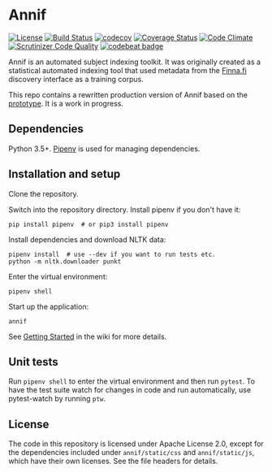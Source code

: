 # Annif

[![License](https://img.shields.io/badge/License-Apache%202.0-blue.svg)](https://opensource.org/licenses/Apache-2.0)
[![Build Status](https://travis-ci.org/NatLibFi/Annif.svg?branch=master)](https://travis-ci.org/NatLibFi/Annif?branch=master)
[![codecov](https://codecov.io/gh/NatLibFi/Annif/branch/master/graph/badge.svg)](https://codecov.io/gh/NatLibFi/Annif)
[![Coverage Status](https://coveralls.io/repos/github/NatLibFi/Annif/badge.svg)](https://coveralls.io/github/NatLibFi/Annif)
[![Code Climate](https://codeclimate.com/github/NatLibFi/Annif/badges/gpa.svg)](https://codeclimate.com/github/NatLibFi/Annif)
[![Scrutinizer Code Quality](https://scrutinizer-ci.com/g/NatLibFi/Annif/badges/quality-score.png?b=master)](https://scrutinizer-ci.com/g/NatLibFi/Annif/?branch=master)
[![codebeat badge](https://codebeat.co/badges/e496f151-93db-4f0e-9e30-bc3339e58ca4)](https://codebeat.co/projects/github-com-natlibfi-annif-master)

Annif is an automated subject indexing toolkit. It was originally created as
a statistical automated indexing tool that used metadata from the
[Finna.fi](https://finna.fi) discovery interface as a training corpus.

This repo contains a rewritten production version of Annif based on the
[prototype](https://github.com/osma/annif). It is a work in progress.

## Dependencies

Python 3.5+. [Pipenv](https://docs.pipenv.org/) is used for managing
dependencies.

## Installation and setup

Clone the repository.

Switch into the repository directory.
Install pipenv if you don't have it:

    pip install pipenv  # or pip3 install pipenv

Install dependencies and download NLTK data:

    pipenv install  # use --dev if you want to run tests etc.
    python -m nltk.downloader punkt

Enter the virtual environment:

    pipenv shell

Start up the application:

    annif

See [Getting Started](https://github.com/NatLibFi/Annif/wiki/Getting-started)
in the wiki for more details.

## Unit tests

Run `pipenv shell` to enter the virtual environment and then run `pytest`.
To have the test suite watch for changes in code and run automatically, use
pytest-watch by running `ptw`.

## License

The code in this repository is licensed under Apache License 2.0, except for the
dependencies included under `annif/static/css` and `annif/static/js`,
which have their own licenses. See the file headers for details.
